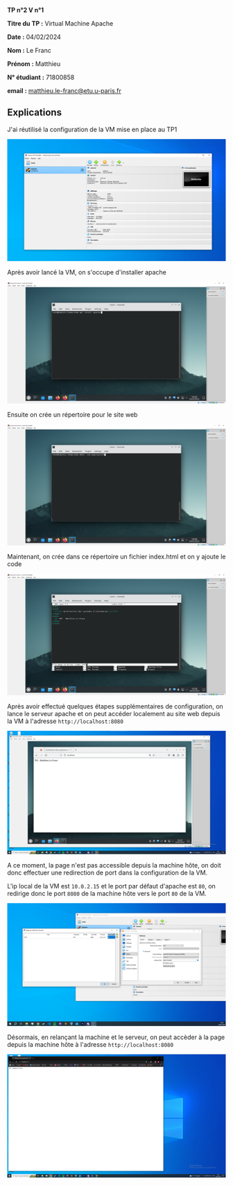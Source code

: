 **TP n°2 V n°1**

**Titre du TP :** Virtual Machine Apache

**Date :** 04/02/2024

**Nom :** Le Franc

**Prénom :** Matthieu

**N° étudiant :** 71800858

**email :** matthieu.le-franc@etu.u-paris.fr

## Explications

J'ai réutilisé la configuration de la VM mise en place au TP1

![config](config.png)

Après avoir lancé la VM, on s'occupe d'installer apache

![install](install_apache.png)

Ensuite on crée un répertoire pour le site web

![folder](create_folder.png)

Maintenant, on crée dans ce répertoire un fichier index.html et on y ajoute le code

![code](code.png)

Après avoir effectué quelques étapes supplémentaires de configuration, on lance le serveur apache et on peut accéder localement au site web depuis la VM à l'adresse `http://localhost:8080`

![page](page.png)

A ce moment, la page n'est pas accessible depuis la machine hôte, on doit donc effectuer une redirection de port dans la configuration de la VM.

L'ip local de la VM est `10.0.2.15` et le port par défaut d'apache est `80`, on redirige donc le port `8080` de la machine hôte vers le port `80` de la VM.

![redirection](redirection_ports.png)

Désormais, en relançant la machine et le serveur, on peut accèder à la page depuis la machine hôte à l'adresse `http://localhost:8080`

![page hôte](page_host.png)